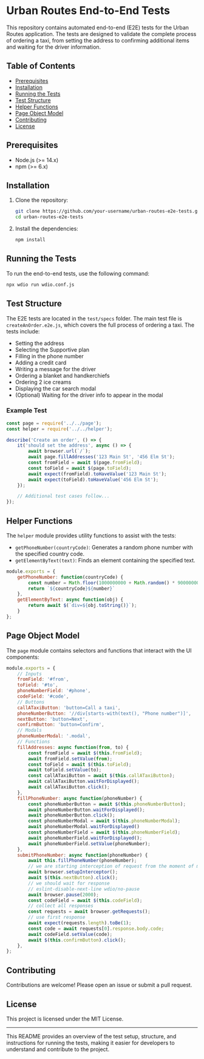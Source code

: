 # Urban Routes End-to-End Tests

This repository contains automated end-to-end (E2E) tests for the Urban Routes application. The tests are designed to validate the complete process of ordering a taxi, from setting the address to confirming additional items and waiting for the driver information.

## Table of Contents
- [Prerequisites](#prerequisites)
- [Installation](#installation)
- [Running the Tests](#running-the-tests)
- [Test Structure](#test-structure)
- [Helper Functions](#helper-functions)
- [Page Object Model](#page-object-model)
- [Contributing](#contributing)
- [License](#license)

## Prerequisites

- Node.js (>= 14.x)
- npm (>= 6.x)

## Installation

1. Clone the repository:
   ```bash
   git clone https://github.com/your-username/urban-routes-e2e-tests.git
   cd urban-routes-e2e-tests
   ```

2. Install the dependencies:
   ```bash
   npm install
   ```

## Running the Tests

To run the end-to-end tests, use the following command:

```bash
npx wdio run wdio.conf.js
```

## Test Structure

The E2E tests are located in the `test/specs` folder. The main test file is `createAnOrder.e2e.js`, which covers the full process of ordering a taxi. The tests include:

- Setting the address
- Selecting the Supportive plan
- Filling in the phone number
- Adding a credit card
- Writing a message for the driver
- Ordering a blanket and handkerchiefs
- Ordering 2 ice creams
- Displaying the car search modal
- (Optional) Waiting for the driver info to appear in the modal

### Example Test

```javascript
const page = require('../../page');
const helper = require('../../helper');

describe('Create an order', () => {
    it('should set the address', async () => {
        await browser.url(`/`);
        await page.fillAddresses('123 Main St', '456 Elm St');
        const fromField = await $(page.fromField);
        const toField = await $(page.toField);
        await expect(fromField).toHaveValue('123 Main St');
        await expect(toField).toHaveValue('456 Elm St');
    });

    // Additional test cases follow...
});
```

## Helper Functions

The `helper` module provides utility functions to assist with the tests:

- `getPhoneNumber(countryCode)`: Generates a random phone number with the specified country code.
- `getElementByText(text)`: Finds an element containing the specified text.

```javascript
module.exports = {
    getPhoneNumber: function(countryCode) {
        const number = Math.floor(1000000000 + Math.random() * 9000000000)
        return `${countryCode}${number}`
    },
    getElementByText: async function(obj) {
        return await $(`div=${obj.toString()}`);
    }
};
```

## Page Object Model

The `page` module contains selectors and functions that interact with the UI components:

```javascript
module.exports = {
    // Inputs
    fromField: '#from',
    toField: '#to',
    phoneNumberField: '#phone',
    codeField: '#code',
    // Buttons
    callATaxiButton: 'button=Call a taxi',
    phoneNumberButton: '//div[starts-with(text(), "Phone number")]',
    nextButton: 'button=Next',
    confirmButton: 'button=Confirm',
    // Modals
    phoneNumberModal: '.modal',
    // Functions
    fillAddresses: async function(from, to) {
        const fromField = await $(this.fromField);
        await fromField.setValue(from);
        const toField = await $(this.toField);
        await toField.setValue(to);
        const callATaxiButton = await $(this.callATaxiButton);
        await callATaxiButton.waitForDisplayed();
        await callATaxiButton.click();
    },
    fillPhoneNumber: async function(phoneNumber) {
        const phoneNumberButton = await $(this.phoneNumberButton);
        await phoneNumberButton.waitForDisplayed();
        await phoneNumberButton.click();
        const phoneNumberModal = await $(this.phoneNumberModal);
        await phoneNumberModal.waitForDisplayed()
        const phoneNumberField = await $(this.phoneNumberField);
        await phoneNumberField.waitForDisplayed();
        await phoneNumberField.setValue(phoneNumber);
    },
    submitPhoneNumber: async function(phoneNumber) {
        await this.fillPhoneNumber(phoneNumber);
        // we are starting interception of request from the moment of method call
        await browser.setupInterceptor();
        await $(this.nextButton).click();
        // we should wait for response
        // eslint-disable-next-line wdio/no-pause
        await browser.pause(2000);
        const codeField = await $(this.codeField);
        // collect all responses
        const requests = await browser.getRequests();
        // use first response
        await expect(requests.length).toBe(1);
        const code = await requests[0].response.body.code;
        await codeField.setValue(code);
        await $(this.confirmButton).click();
    },
};
```

## Contributing

Contributions are welcome! Please open an issue or submit a pull request.

## License

This project is licensed under the MIT License.

---

This README provides an overview of the test setup, structure, and instructions for running the tests, making it easier for developers to understand and contribute to the project.